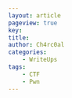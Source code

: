 ```yaml
---
layout: article
pageview: true
key: 
title: 
author: Ch4rc0al
categories: 
    - WriteUps
tags: 
    - CTF
    - Pwn
---
```


<!--more-->